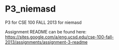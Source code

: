 P3_niemasd
==========

P3 for CSE 100 FALL 2013 for niemasd

Assignment README can be found here: https://sites.google.com/a/eng.ucsd.edu/cse-100-fall-2013/assignments/assignment-3-readme

